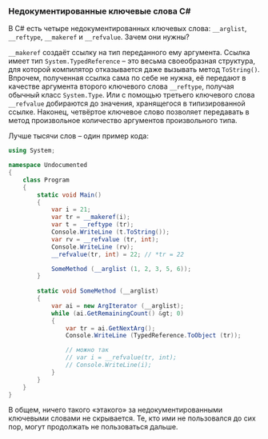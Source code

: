﻿### Недокументированные ключевые слова C#

В C# есть четыре недокументированных ключевых слова: `__arglist`, `__reftype`, `__makeref` и `__refvalue`. Зачем они нужны?

`__makeref` создаёт ссылку на тип переданного ему аргумента. Ссылка имеет тип `System.TypedReference` – это весьма своеобразная структура, для которой компилятор отказывается даже вызывать метод `ToString()`. Впрочем, полученная ссылка сама по себе не нужна, её передают в качестве аргумента второго ключевого слова `__reftype`, получая обычный класс `System.Type`. Или с помощью третьего ключевого слова `__refvalue` добираются до значения, хранящегося в типизированной ссылке. Наконец, четвёртое ключевое слово позволяет передавать в метод произвольное количество аргументов произвольного типа.

Лучше тысячи слов – один пример кода:

```csharp
using System;

namespace Undocumented
{
    class Program
    {
        static void Main()
        {
            var i = 21;
            var tr = __makeref(i);
            var t = __reftype (tr);
            Console.WriteLine (t.ToString());
            var rv = __refvalue (tr, int);
            Console.WriteLine (rv);
            __refvalue(tr, int) = 22; // *tr = 22

            SomeMethod (__arglist (1, 2, 3, 5, 6));
        }
        
        static void SomeMethod (__arglist)
        {
            var ai = new ArgIterator (__arglist);
            while (ai.GetRemainingCount() &gt; 0)
            {
                var tr = ai.GetNextArg();
                Console.WriteLine (TypedReference.ToObject (tr));

                // можно так
                // var i = __refvalue(tr, int);
                // Console.WriteLine(i);
            }
        }
    }
}
```

В общем, ничего такого «этакого» за недокументированными ключевыми словами не скрывается. Те, кто ими не пользовался до сих пор, могут продолжать не пользоваться дальше.
